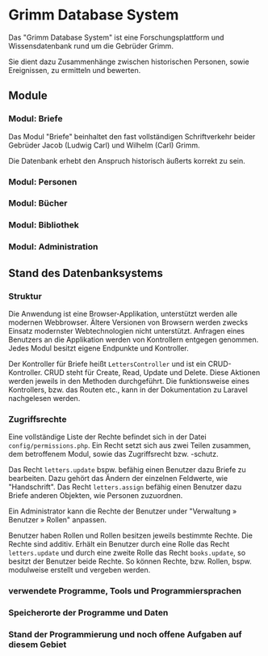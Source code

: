 # Grimm Database System

Das "Grimm Database System" ist eine Forschungsplattform und Wissensdatenbank rund um die Gebrüder Grimm.

Sie dient dazu Zusammenhänge zwischen historischen Personen, sowie Ereignissen, zu ermitteln und bewerten.

## Module

### Modul: Briefe

Das Modul "Briefe" beinhaltet den fast vollständigen Schriftverkehr beider Gebrüder Jacob (Ludwig Carl) und Wilhelm (Carl) Grimm.

Die Datenbank erhebt den Anspruch historisch äußerts korrekt zu sein. 

### Modul: Personen

### Modul: Bücher

### Modul: Bibliothek

### Modul: Administration

## Stand des Datenbanksystems

### Struktur

Die Anwendung ist eine Browser-Applikation, unterstützt werden alle modernen Webbrowser.
Ältere Versionen von Browsern werden zwecks Einsatz modernster Webtechnologien nicht unterstützt.
Anfragen eines Benutzers an die Applikation werden von Kontrollern entgegen genommen. Jedes Modul besitzt eigene Endpunkte und Kontroller.

Der Kontroller für Briefe heißt `LettersController` und ist ein CRUD-Kontroller.
CRUD steht für Create, Read, Update und Delete. Diese Aktionen werden jeweils in den Methoden durchgeführt. Die funktionsweise eines Kontrollers, bzw. das Routen etc., kann in der Dokumentation zu Laravel nachgelesen werden.

### Zugriffsrechte

Eine vollständige Liste der Rechte befindet sich in der Datei `config/permissions.php`. Ein Recht setzt sich aus zwei Teilen zusammen, dem betroffenem Modul, sowie das Zugriffsrecht bzw. -schutz.

Das Recht `letters.update` bspw. befähig einen Benutzer dazu Briefe zu bearbeiten. Dazu gehört das Ändern der einzelnen Feldwerte, wie "Handschrift".
Das Recht `letters.assign` befähig einen Benutzer dazu Briefe anderen Objekten, wie Personen zuzuordnen.

Ein Administrator kann die Rechte der Benutzer under "Verwaltung &raquo; Benutzer &raquo; Rollen" anpassen.

Benutzer haben Rollen und Rollen besitzen jeweils bestimmte Rechte. Die Rechte sind additiv. Erhält ein Benutzer durch eine Rolle das Recht `letters.update` und durch eine zweite Rolle das Recht `books.update`, so besitzt der Benutzer beide Rechte.
So können Rechte, bzw. Rollen, bspw. modulweise erstellt und vergeben werden. 

### verwendete Programme, Tools und Programmiersprachen

### Speicherorte der Programme und Daten

### Stand der Programmierung und noch offene Aufgaben auf diesem Gebiet

